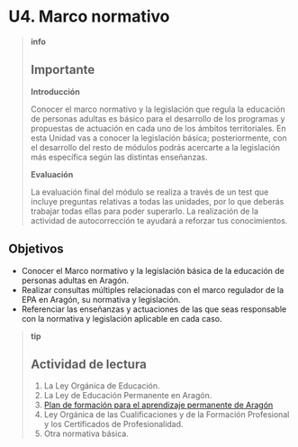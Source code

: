 # U4. Marco normativo

> **info**
>
> ## Importante
>
> **Introducción**
>
> Conocer el marco normativo y la legislación que regula la educación de personas adultas es básico para el desarrollo de los programas y propuestas de actuación en cada uno de los ámbitos territoriales. En esta Unidad vas a conocer la legislación básica; posteriormente, con el desarrollo del resto de módulos podrás acercarte a la legislación más específica según las distintas enseñanzas.
>
> **Evaluación**
>
> La evaluación final del módulo se realiza a través de un test que incluye preguntas relativas a todas las unidades, por lo que deberás trabajar todas ellas para poder superarlo. La realización de la actividad de autocorrección te ayudará a reforzar tus conocimientos.

## Objetivos

* Conocer el Marco normativo y la legislación básica de la educación de personas adultas en Aragón.
* Realizar consultas múltiples relacionadas con el marco regulador de la EPA en Aragón, su normativa y legislación.
* Referenciar las enseñanzas y actuaciones de las que seas responsable con la normativa y legislación aplicable en cada caso.

> **tip**
>
> ## Actividad de lectura
>
> 1. La Ley Orgánica de Educación.
> 2. La Ley de Educación Permanente en Aragón.
> 3. [Plan de formación para el aprendizaje permanente de Aragón](http://www.educaragon.org/files/Plan_Aprendizaje_Permanente_2017_18.pdf)
> 4. Ley Orgánica de las Cualificaciones y de la Formación Profesional y los Certificados de Profesionalidad.
> 5. Otra normativa básica.



